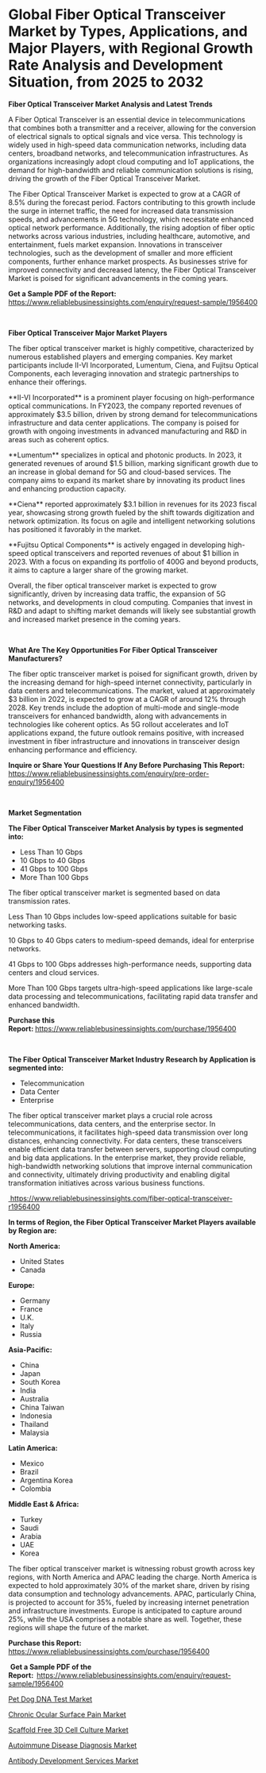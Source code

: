 <p><h1>Global Fiber Optical Transceiver Market by Types, Applications, and Major Players, with Regional Growth Rate Analysis and Development Situation, from 2025 to 2032</h1></p><p><strong>Fiber Optical Transceiver Market Analysis and Latest Trends</strong></p>
<p><p>A Fiber Optical Transceiver is an essential device in telecommunications that combines both a transmitter and a receiver, allowing for the conversion of electrical signals to optical signals and vice versa. This technology is widely used in high-speed data communication networks, including data centers, broadband networks, and telecommunication infrastructures. As organizations increasingly adopt cloud computing and IoT applications, the demand for high-bandwidth and reliable communication solutions is rising, driving the growth of the Fiber Optical Transceiver Market.</p><p>The Fiber Optical Transceiver Market is expected to grow at a CAGR of 8.5% during the forecast period. Factors contributing to this growth include the surge in internet traffic, the need for increased data transmission speeds, and advancements in 5G technology, which necessitate enhanced optical network performance. Additionally, the rising adoption of fiber optic networks across various industries, including healthcare, automotive, and entertainment, fuels market expansion. Innovations in transceiver technologies, such as the development of smaller and more efficient components, further enhance market prospects. As businesses strive for improved connectivity and decreased latency, the Fiber Optical Transceiver Market is poised for significant advancements in the coming years.</p></p>
<p><strong>Get a Sample PDF of the Report:&nbsp;</strong> <a href="https://www.reliablebusinessinsights.com/enquiry/request-sample/1956400?utm_campaign=3347&utm_medium=2&utm_source=Github&utm_content=ia&utm_term=06042025&utm_id=fiber-optical-transceiver">https://www.reliablebusinessinsights.com/enquiry/request-sample/1956400</a></p>
<p>&nbsp;</p>
<p><strong>Fiber Optical Transceiver Major Market Players</strong></p>
<p><p>The fiber optical transceiver market is highly competitive, characterized by numerous established players and emerging companies. Key market participants include II-VI Incorporated, Lumentum, Ciena, and Fujitsu Optical Components, each leveraging innovation and strategic partnerships to enhance their offerings.</p><p>**II-VI Incorporated** is a prominent player focusing on high-performance optical communications. In FY2023, the company reported revenues of approximately $3.5 billion, driven by strong demand for telecommunications infrastructure and data center applications. The company is poised for growth with ongoing investments in advanced manufacturing and R&D in areas such as coherent optics.</p><p>**Lumentum** specializes in optical and photonic products. In 2023, it generated revenues of around $1.5 billion, marking significant growth due to an increase in global demand for 5G and cloud-based services. The company aims to expand its market share by innovating its product lines and enhancing production capacity.</p><p>**Ciena** reported approximately $3.1 billion in revenues for its 2023 fiscal year, showcasing strong growth fueled by the shift towards digitization and network optimization. Its focus on agile and intelligent networking solutions has positioned it favorably in the market.</p><p>**Fujitsu Optical Components** is actively engaged in developing high-speed optical transceivers and reported revenues of about $1 billion in 2023. With a focus on expanding its portfolio of 400G and beyond products, it aims to capture a larger share of the growing market.</p><p>Overall, the fiber optical transceiver market is expected to grow significantly, driven by increasing data traffic, the expansion of 5G networks, and developments in cloud computing. Companies that invest in R&D and adapt to shifting market demands will likely see substantial growth and increased market presence in the coming years.</p></p>
<p>&nbsp;</p>
<p><strong>What Are The Key Opportunities For Fiber Optical Transceiver Manufacturers?</strong></p>
<p><p>The fiber optic transceiver market is poised for significant growth, driven by the increasing demand for high-speed internet connectivity, particularly in data centers and telecommunications. The market, valued at approximately $3 billion in 2022, is expected to grow at a CAGR of around 12% through 2028. Key trends include the adoption of multi-mode and single-mode transceivers for enhanced bandwidth, along with advancements in technologies like coherent optics. As 5G rollout accelerates and IoT applications expand, the future outlook remains positive, with increased investment in fiber infrastructure and innovations in transceiver design enhancing performance and efficiency.</p></p>
<p><strong>Inquire or Share Your Questions If Any Before Purchasing This Report:</strong> <a href="https://www.reliablebusinessinsights.com/enquiry/pre-order-enquiry/1956400?utm_campaign=3347&utm_medium=2&utm_source=Github&utm_content=ia&utm_term=06042025&utm_id=fiber-optical-transceiver">https://www.reliablebusinessinsights.com/enquiry/pre-order-enquiry/1956400</a></p>
<p>&nbsp;</p>
<p><strong>Market Segmentation</strong></p>
<p><strong>The Fiber Optical Transceiver Market Analysis by types is segmented into:</strong></p>
<p><ul><li>Less Than 10 Gbps</li><li>10 Gbps to 40 Gbps</li><li>41 Gbps to 100 Gbps</li><li>More Than 100 Gbps</li></ul></p>
<p><p>The fiber optical transceiver market is segmented based on data transmission rates. </p><p>Less Than 10 Gbps includes low-speed applications suitable for basic networking tasks. </p><p>10 Gbps to 40 Gbps caters to medium-speed demands, ideal for enterprise networks. </p><p>41 Gbps to 100 Gbps addresses high-performance needs, supporting data centers and cloud services. </p><p>More Than 100 Gbps targets ultra-high-speed applications like large-scale data processing and telecommunications, facilitating rapid data transfer and enhanced bandwidth.</p></p>
<p><strong>Purchase this Report:&nbsp;</strong><a href="https://www.reliablebusinessinsights.com/purchase/1956400?utm_campaign=3347&utm_medium=2&utm_source=Github&utm_content=ia&utm_term=06042025&utm_id=fiber-optical-transceiver">https://www.reliablebusinessinsights.com/purchase/1956400</a></p>
<p>&nbsp;</p>
<p><strong>The Fiber Optical Transceiver Market Industry Research by Application is segmented into:</strong></p>
<p><ul><li>Telecommunication</li><li>Data Center</li><li>Enterprise</li></ul></p>
<p><p>The fiber optical transceiver market plays a crucial role across telecommunications, data centers, and the enterprise sector. In telecommunications, it facilitates high-speed data transmission over long distances, enhancing connectivity. For data centers, these transceivers enable efficient data transfer between servers, supporting cloud computing and big data applications. In the enterprise market, they provide reliable, high-bandwidth networking solutions that improve internal communication and connectivity, ultimately driving productivity and enabling digital transformation initiatives across various business functions.</p></p>
<p><a href="https://www.reliablebusinessinsights.com/fiber-optical-transceiver-r1956400?utm_campaign=3347&utm_medium=2&utm_source=Github&utm_content=ia&utm_term=06042025&utm_id=fiber-optical-transceiver">&nbsp;https://www.reliablebusinessinsights.com/fiber-optical-transceiver-r1956400</a></p>
<p><strong>In terms of Region, the Fiber Optical Transceiver Market Players available by Region are:</strong></p>
<p>
    <p> <strong> North America: </strong>
        <ul>
            <li>United States</li>
            <li>Canada</li>
        </ul>
        </p> 
    <p> <strong> Europe: </strong>
        <ul>
            <li>Germany</li>
            <li>France</li>
            <li>U.K.</li>
            <li>Italy</li>
            <li>Russia</li>
        </ul>
        </p> 
    <p> <strong> Asia-Pacific: </strong>
        <ul>
            <li>China</li>
            <li>Japan</li>
            <li>South Korea</li>
            <li>India</li>
            <li>Australia</li>
            <li>China Taiwan</li>
            <li>Indonesia</li>
            <li>Thailand</li>
            <li>Malaysia</li>
        </ul>
        </p> 
    <p> <strong> Latin America: </strong>
        <ul>
            <li>Mexico</li>
            <li>Brazil</li>
            <li>Argentina Korea</li>
            <li>Colombia</li>
        </ul>
        </p> 
    <p> <strong> Middle East & Africa: </strong>
        <ul>
            <li>Turkey</li>
            <li>Saudi</li>
            <li>Arabia</li>
            <li>UAE</li>
            <li>Korea</li>
        </ul>
    </p>
    </p>
<p><p>The fiber optical transceiver market is witnessing robust growth across key regions, with North America and APAC leading the charge. North America is expected to hold approximately 30% of the market share, driven by rising data consumption and technology advancements. APAC, particularly China, is projected to account for 35%, fueled by increasing internet penetration and infrastructure investments. Europe is anticipated to capture around 25%, while the USA comprises a notable share as well. Together, these regions will shape the future of the market.</p></p>
<p><strong>Purchase this Report: </strong><a href="https://www.reliablebusinessinsights.com/purchase/1956400?utm_campaign=3347&utm_medium=2&utm_source=Github&utm_content=ia&utm_term=06042025&utm_id=fiber-optical-transceiver">https://www.reliablebusinessinsights.com/purchase/1956400</a></p>
<p>&nbsp;<strong>Get a Sample PDF of the Report:&nbsp;&nbsp;</strong><a href="https://www.reliablebusinessinsights.com/enquiry/request-sample/1956400?utm_campaign=3347&utm_medium=2&utm_source=Github&utm_content=ia&utm_term=06042025&utm_id=fiber-optical-transceiver">https://www.reliablebusinessinsights.com/enquiry/request-sample/1956400</a></p>
<p><strong></strong></p>
<p><p><a href="https://www.linkedin.com/pulse/pet-dog-dna-test-market-analysis-deployment-growth-factors-yrz9e?utm_campaign=3347&utm_medium=2&utm_source=Github&utm_content=ia&utm_term=06042025&utm_id=fiber-optical-transceiver">Pet Dog DNA Test Market</a></p><p><a href="https://www.linkedin.com/pulse/strategic-overview-chronic-ocular-surface-pain-market-f1hce?utm_campaign=3347&utm_medium=2&utm_source=Github&utm_content=ia&utm_term=06042025&utm_id=fiber-optical-transceiver">Chronic Ocular Surface Pain Market</a></p><p><a href="https://www.linkedin.com/pulse/scaffold-free-3d-cell-culture-market-expected-grow-impressive-5ok3e?utm_campaign=3347&utm_medium=2&utm_source=Github&utm_content=ia&utm_term=06042025&utm_id=fiber-optical-transceiver">Scaffold Free 3D Cell Culture Market</a></p><p><a href="https://www.linkedin.com/pulse/autoimmune-disease-diagnosis-market-size-report-projected-2jf3e?utm_campaign=3347&utm_medium=2&utm_source=Github&utm_content=ia&utm_term=06042025&utm_id=fiber-optical-transceiver">Autoimmune Disease Diagnosis Market</a></p><p><a href="https://www.linkedin.com/pulse/antibody-development-services-market-size-growth-industry-eakve?utm_campaign=3347&utm_medium=2&utm_source=Github&utm_content=ia&utm_term=06042025&utm_id=fiber-optical-transceiver">Antibody Development Services Market</a></p></p>